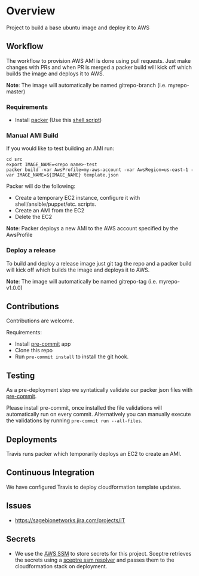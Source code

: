 # Overview
Project to build a base ubuntu image and deploy it to AWS

## Workflow
The workflow to provision AWS AMI is done using pull requests.
Just make changes with PRs and when PR is merged a packer build
will kick off which builds the image and deploys it to AWS.

__Note__: The image will automatically be named gitrepo-branch (i.e. myrepo-master)

### Requirements
* Install [packer](https://www.packer.io/intro/getting-started/install.html) (Use this [shell script](install_packer.sh))

### Manual AMI Build
If you would like to test building an AMI run:
```
cd src
export IMAGE_NAME=<repo name>-test
packer build -var AwsProfile=my-aws-account -var AwsRegion=us-east-1 -var IMAGE_NAME=${IMAGE_NAME} template.json
```

Packer will do the following:
* Create a temporary EC2 instance, configure it with shell/ansible/puppet/etc. scripts.
* Create an AMI from the EC2
* Delete the EC2

__Note__: Packer deploys a new AMI to the AWS account specified by the AwsProfile

### Deploy a release
To build and deploy a release image just git tag the repo and a packer build will kick off
which builds the image and deploys it to AWS.

__Note__: The image will automatically be named gitrepo-tag (i.e. myrepo-v1.0.0)

## Contributions
Contributions are welcome.

Requirements:
* Install [pre-commit](https://pre-commit.com/#install) app
* Clone this repo
* Run `pre-commit install` to install the git hook.

## Testing
As a pre-deployment step we syntatically validate our packer json
files with [pre-commit](https://pre-commit.com).

Please install pre-commit, once installed the file validations will
automatically run on every commit.  Alternatively you can manually
execute the validations by running `pre-commit run --all-files`.

## Deployments
Travis runs packer which temporarily deploys an EC2 to create an AMI.

## Continuous Integration
We have configured Travis to deploy cloudformation template updates.

## Issues
* https://sagebionetworks.jira.com/projects/IT

## Secrets
* We use the [AWS SSM](https://docs.aws.amazon.com/systems-manager/latest/userguide/systems-manager-paramstore.html)
to store secrets for this project.  Sceptre retrieves the secrets using
a [sceptre ssm resolver](https://github.com/cloudreach/sceptre/tree/v1/contrib/ssm-resolver)
and passes them to the cloudformation stack on deployment.
